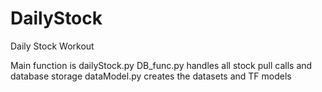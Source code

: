 # DailyStock
Daily Stock Workout


Main function is dailyStock.py
DB_func.py handles all stock pull calls and database storage
dataModel.py creates the datasets and TF models
